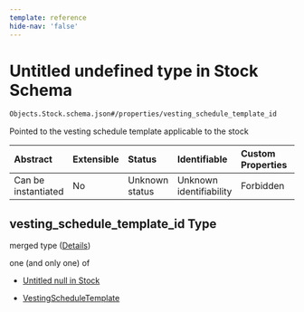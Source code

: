 ```yaml
---
template: reference
hide-nav: 'false'
---
```


# Untitled undefined type in Stock Schema

```txt
Objects.Stock.schema.json#/properties/vesting_schedule_template_id
```

Pointed to the vesting schedule template applicable to the stock

| Abstract            | Extensible | Status         | Identifiable            | Custom Properties | Additional Properties | Access Restrictions | Defined In                                                                |
| :------------------ | :--------- | :------------- | :---------------------- | :---------------- | :-------------------- | :------------------ | :------------------------------------------------------------------------ |
| Can be instantiated | No         | Unknown status | Unknown identifiability | Forbidden         | Allowed               | none                | [Stock.schema.json*](../objects/Stock.schema.json "open original schema") |

## vesting_schedule_template_id Type

merged type ([Details](stock-properties-vesting_schedule_template_id.md))

one (and only one) of

*   [Untitled null in Stock](stock-properties-vesting_schedule_template_id-oneof-0.md "check type definition")

*   [VestingScheduleTemplate](stock-properties-vesting_schedule_template_id-oneof-vestingscheduletemplate.md "check type definition")
